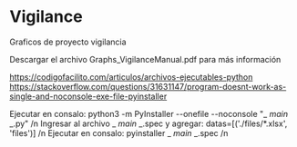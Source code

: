 # Vigilance

Graficos de proyecto vigilancia 

Descargar el archivo Graphs_VigilanceManual.pdf para más información

https://codigofacilito.com/articulos/archivos-ejecutables-python
https://stackoverflow.com/questions/31631147/program-doesnt-work-as-single-and-noconsole-exe-file-pyinstaller

Ejecutar en consalo: python3 -m PyInstaller --onefile --noconsole "_ _main_ _.py" /n
Ingresar al archivo _ _main_ _.spec  y agregar: datas=[('./files/*.xlsx', 'files')] /n
Ejecutar en consalo: pyinstaller _ _main_ _.spec /n
